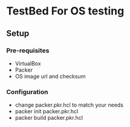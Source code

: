 # TestBed For OS testing

##  Setup

### Pre-requisites

- VirtualBox
- Packer
- OS image url and checksum

### Configuration

- change packer.pkr.hcl to match your needs
- packer init packer.pkr.hcl
- packer build packer.pkr.hcl

